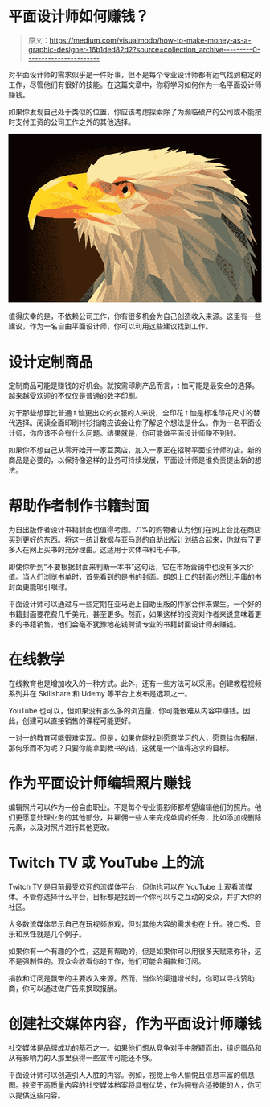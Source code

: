 # 平面设计师如何赚钱？

> 原文：<https://medium.com/visualmodo/how-to-make-money-as-a-graphic-designer-16b1ded82d2?source=collection_archive---------0----------------------->

对平面设计师的需求似乎是一件好事，但不是每个专业设计师都有运气找到稳定的工作，尽管他们有很好的技能。在这篇文章中，你将学习如何作为一名平面设计师赚钱。

如果你发现自己处于类似的位置，你应该考虑探索除了为濒临破产的公司或不能按时支付工资的公司工作之外的其他选择。

![](img/bb1e6450ac202bfd4e8310749ca1366a.png)

值得庆幸的是，不依赖公司工作，你有很多机会为自己创造收入来源。这里有一些建议，作为一名自由平面设计师，你可以利用这些建议找到工作。

# 设计定制商品

定制商品可能是赚钱的好机会。就按需印刷产品而言，t 恤可能是最安全的选择。越来越受欢迎的不仅仅是普通的数字印刷。

对于那些想穿比普通 t 恤更出众的衣服的人来说，全印花 t 恤是标准印花尺寸的替代选择。阅读全面印刷衬衫指南应该会让你了解这个想法是什么。作为一名平面设计师，你应该不会有什么问题。结果就是，你可能做平面设计师赚不到钱。

如果你不想自己从零开始开一家豆荚店，加入一家正在招聘平面设计师的店。新的商品是必要的，以保持像这样的业务可持续发展，平面设计师是谁负责提出新的想法。

# 帮助作者制作书籍封面

为自出版作者设计书籍封面也值得考虑。71%的购物者认为他们在网上会比在商店买到更好的东西。将这一统计数据与亚马逊的自助出版计划结合起来，你就有了更多人在网上买书的充分理由。这适用于实体书和电子书。

即使你听到“不要根据封面来判断一本书”这句话，它在市场营销中也没有多大价值。当人们浏览书单时，首先看到的是书的封面。朗朗上口的封面必然比平庸的书封面更能吸引眼球。

平面设计师可以通过与一些定期在亚马逊上自助出版的作家合作来谋生。一个好的书籍封面要花费几千美元，甚至更多。然而，如果这样的投资对作者来说意味着更多的书籍销售，他们会毫不犹豫地花钱聘请专业的书籍封面设计师来赚钱。

# 在线教学

在线教育也是增加收入的一种方式。此外，还有一些方法可以采用。创建教程视频系列并在 Skillshare 和 Udemy 等平台上发布是选项之一。

YouTube 也可以，但如果没有那么多的浏览量，你可能很难从内容中赚钱。因此，创建可以直接销售的课程可能更好。

一对一的教育可能很难实现。但是，如果你能找到愿意学习的人，愿意给你报酬，那何乐而不为呢？只要你能拿到教书的钱，这就是一个值得追求的目标。

# 作为平面设计师编辑照片赚钱

编辑照片可以作为一份自由职业。不是每个专业摄影师都希望编辑他们的照片。他们更愿意处理业务的其他部分，并雇佣一些人来完成单调的任务，比如添加或删除元素，以及对照片进行其他更改。

# Twitch TV 或 YouTube 上的流

Twitch TV 是目前最受欢迎的流媒体平台，但你也可以在 YouTube 上观看流媒体。不管你选择什么平台，目标都是找到一个你可以与之互动的受众，并扩大你的社区。

大多数流媒体显示自己在玩视频游戏，但对其他内容的需求也在上升。脱口秀、音乐和烹饪就是几个例子。

如果你有一个有趣的个性，这是有帮助的，但是如果你可以用很多天赋来弥补，这不是强制性的。观众会收看你的工作，他们可能会捐款和订阅。

捐款和订阅是飘带的主要收入来源。然而，当你的渠道增长时，你可以寻找赞助商，你可以通过做广告来换取报酬。

# 创建社交媒体内容，作为平面设计师赚钱

社交媒体是品牌成功的基石之一。如果他们想从竞争对手中脱颖而出，组织赠品和从有影响力的人那里获得一些宣传可能还不够。

平面设计师可以创造引人入胜的内容。例如，视觉上令人愉悦且信息丰富的信息图。投资于高质量内容的社交媒体档案将具有优势，作为拥有合适技能的人，你可以提供这些内容。
